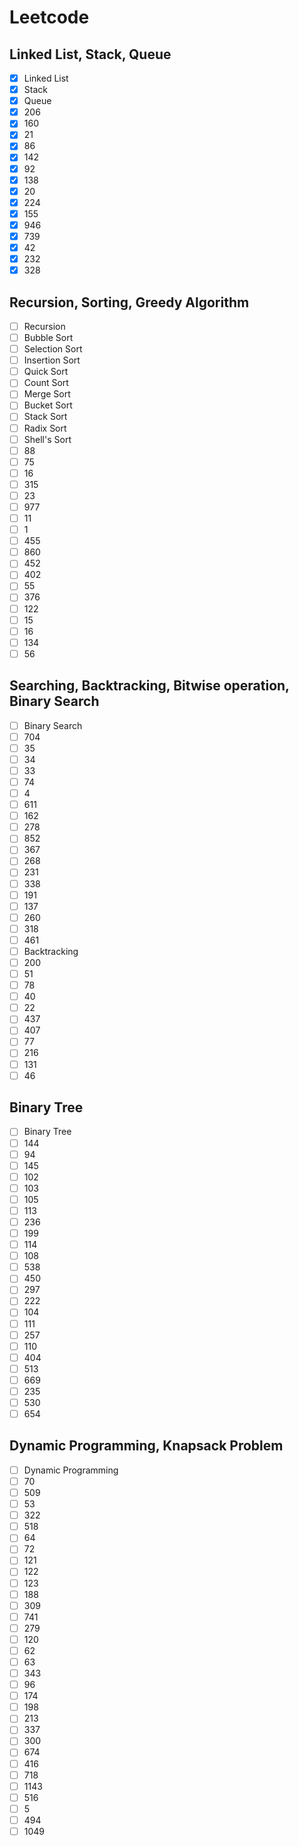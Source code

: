 # Leetcode

## Linked List, Stack, Queue

- [x] Linked List
- [x] Stack
- [x] Queue
- [x] 206
- [x] 160
- [x] 21
- [x] 86
- [x] 142
- [x] 92
- [x] 138
- [x] 20
- [x] 224
- [x] 155
- [x] 946
- [x] 739
- [x] 42
- [x] 232
- [x] 328

## Recursion, Sorting, Greedy Algorithm

- [ ] Recursion
- [ ] Bubble Sort
- [ ] Selection Sort
- [ ] Insertion Sort
- [ ] Quick Sort
- [ ] Count Sort
- [ ] Merge Sort
- [ ] Bucket Sort
- [ ] Stack Sort
- [ ] Radix Sort
- [ ] Shell's Sort
- [ ] 88
- [ ] 75
- [ ] 16
- [ ] 315
- [ ] 23
- [ ] 977
- [ ] 11
- [ ] 1
- [ ] 455
- [ ] 860
- [ ] 452
- [ ] 402
- [ ] 55
- [ ] 376
- [ ] 122
- [ ] 15
- [ ] 16
- [ ] 134
- [ ] 56

## Searching, Backtracking, Bitwise operation, Binary Search

- [ ] Binary Search
- [ ] 704
- [ ] 35
- [ ] 34
- [ ] 33
- [ ] 74
- [ ] 4
- [ ] 611
- [ ] 162
- [ ] 278
- [ ] 852
- [ ] 367
- [ ] 268
- [ ] 231
- [ ] 338
- [ ] 191
- [ ] 137
- [ ] 260
- [ ] 318
- [ ] 461
- [ ] Backtracking
- [ ] 200
- [ ] 51
- [ ] 78
- [ ] 40
- [ ] 22
- [ ] 437
- [ ] 407
- [ ] 77
- [ ] 216
- [ ] 131
- [ ] 46

## Binary Tree

- [ ] Binary Tree
- [ ] 144
- [ ] 94
- [ ] 145
- [ ] 102
- [ ] 103
- [ ] 105
- [ ] 113
- [ ] 236
- [ ] 199
- [ ] 114
- [ ] 108
- [ ] 538
- [ ] 450
- [ ] 297
- [ ] 222
- [ ] 104
- [ ] 111
- [ ] 257
- [ ] 110
- [ ] 404
- [ ] 513
- [ ] 669
- [ ] 235
- [ ] 530
- [ ] 654

## Dynamic Programming, Knapsack Problem

- [ ] Dynamic Programming
- [ ] 70
- [ ] 509
- [ ] 53
- [ ] 322
- [ ] 518
- [ ] 64
- [ ] 72
- [ ] 121
- [ ] 122
- [ ] 123
- [ ] 188
- [ ] 309
- [ ] 741
- [ ] 279
- [ ] 120
- [ ] 62
- [ ] 63
- [ ] 343
- [ ] 96
- [ ] 174
- [ ] 198
- [ ] 213
- [ ] 337
- [ ] 300
- [ ] 674
- [ ] 416
- [ ] 718
- [ ] 1143
- [ ] 516
- [ ] 5
- [ ] 494
- [ ] 1049